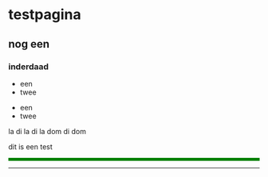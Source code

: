 <style>
.lijn {border-style: solid 1px; border-color:Red;}
  
  p.one {
    border-style: solid;
    border-color: Green;
}
</style>

<body>

<h1> testpagina</h1>
<h2>nog een</h2>
<h3> inderdaad</h3>

<ul>
  <li>een</li>
  <li>twee</li>
</ul>

<p><ul>
  <li>een</li>
  <li>twee</li>
</ul></p>

la di la di la
dom di dom

<p class="lijn">dit is een test</p>


<p class="one"><hr></p>

</body>
